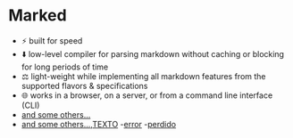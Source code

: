 
# Marked
- ⚡ built for speed
- ⬇️ low-level compiler for parsing markdown without caching or blocking for long periods of time
- ⚖️ light-weight while implementing all markdown features from the supported flavors & specifications
- 🌐 works in a browser, on a server, or from a command line interface (CLI)
 - [and some others...](https://www.npmjs.com/browse/depended/showdown)
 - [and some others...](https://www.npmjs.com/browse/depended/showdown),[TEXTO]( 'http://stackexchange.com/')
 -[error]('https://github.cp')
 -[perdido]('https://github.com/no')
